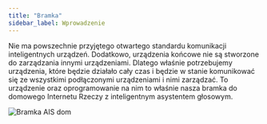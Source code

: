 ```yaml
---
title: "Bramka"
sidebar_label: Wprowadzenie
---
```


Nie ma powszechnie przyjętego otwartego standardu komunikacji inteligentnych urządzeń. Dodatkowo, urządzenia końcowe nie są stworzone do zarządzania innymi urządzeniami. Dlatego właśnie potrzebujemy urządzenia, które będzie działało cały czas i będzie w stanie komunikować się ze wszystkimi podłączonymi urządzeniami i nimi zarządzać. To urządzenie oraz oprogramowanie na nim to właśnie nasza bramka do domowego Internetu Rzeczy z inteligentnym asystentem głosowym.


<img
  src='/AIS-docs/img/en/bramka/bramka1.png'
  alt='Bramka AIS dom'
/>
